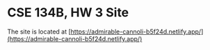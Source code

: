 # CSE 134B, HW 3 Site

The site is located at [https://admirable-cannoli-b5f24d.netlify.app/](https://admirable-cannoli-b5f24d.netlify.app/)
